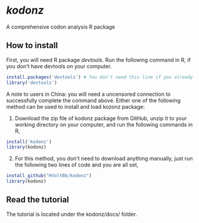# _kodonz_
A comprehensive codon analysis R package

## How to install
First, you will need R package _devtools_. Run the following command in R, if you don't have devtools on your computer.
```R
install.packages('devtools') # You don't need this line if you already have it on you computer
library('devtools')
```
A note to users in China: you will need a uncensored connection to successfully complete the command above. Either one of the following method can be used to install and load kozonz package:

1. Download the zip file of kodonz package from GitHub, unzip it to your working directory on your computer, and run the following commands in R,
```R
install('kodonz')
library(kodonz)
```
2. For this method, you don't need to download anything manually, just run the following two lines of code and you are all set,
```R
install_github("HVoltBb/kodonz")
library(kodonz)
```

## Read the tutorial
The tutorial is located under the kodonz/docs/ folder. 
